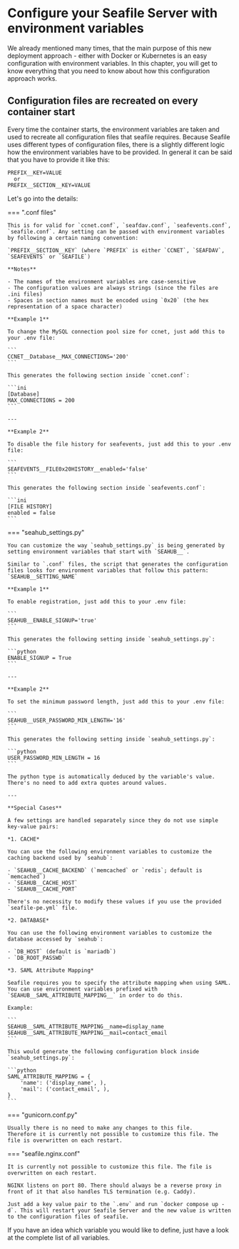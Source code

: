 # Configure your Seafile Server with environment variables

We already mentioned many times, that the main purpose of this new deployment approach - either with Docker or Kubernetes is an easy configuration with environment variables. In this chapter, you will get to know everything that you need to know about how this configuration approach works.

## Configuration files are recreated on every container start

Every time the container starts, the environment variables are taken and used to recreate all configuration files that seafile requires. Because Seafile uses different types of configuration files, there is a slightly different logic how the environment variables have to be provided. In general it can be said that you have to provide it like this:

```
PREFIX__KEY=VALUE
  or
PREFIX__SECTION__KEY=VALUE
```

Let's go into the details:

=== ".conf files"

    This is for valid for `ccnet.conf`, `seafdav.conf`, `seafevents.conf`, `seafile.conf`. Any setting can be passed with environment variables by following a certain naming convention:

    `PREFIX__SECTION__KEY` (where `PREFIX` is either `CCNET`, `SEAFDAV`, `SEAFEVENTS` or `SEAFILE`)

    **Notes**

    - The names of the environment variables are case-sensitive
    - The configuration values are always strings (since the files are .ini files)
    - Spaces in section names must be encoded using `0x20` (the hex representation of a space character)

    **Example 1**

    To change the MySQL connection pool size for ccnet, just add this to your .env file:

    ```
    CCNET__Database__MAX_CONNECTIONS='200'
    ```

    This generates the following section inside `ccnet.conf`:

    ```ini
    [Database]
    MAX_CONNECTIONS = 200
    ```

    ---

    **Example 2**

    To disable the file history for seafevents, just add this to your .env file:

    ```
    SEAFEVENTS__FILE0x20HISTORY__enabled='false'
    ```

    This generates the following section inside `seafevents.conf`:

    ```ini
    [FILE HISTORY]
    enabled = false
    ```

=== "seahub_settings.py"

    You can customize the way `seahub_settings.py` is being generated by setting environment variables that start with `SEAHUB__`.

    Similar to `.conf` files, the script that generates the configuration files looks for environment variables that follow this pattern: `SEAHUB__SETTING_NAME`

    **Example 1**

    To enable registration, just add this to your .env file:

    ```
    SEAHUB__ENABLE_SIGNUP='true'
    ```

    This generates the following setting inside `seahub_settings.py`:

    ```python
    ENABLE_SIGNUP = True
    ```

    ---

    **Example 2**

    To set the minimum password length, just add this to your .env file:

    ```
    SEAHUB__USER_PASSWORD_MIN_LENGTH='16'
    ```

    This generates the following setting inside `seahub_settings.py`:

    ```python
    USER_PASSWORD_MIN_LENGTH = 16
    ```

    The python type is automatically deduced by the variable's value. There's no need to add extra quotes around values.

    ---

    **Special Cases**

    A few settings are handled separately since they do not use simple key-value pairs:

    *1. CACHE*

    You can use the following environment variables to customize the caching backend used by `seahub`:

    - `SEAHUB__CACHE_BACKEND` (`memcached` or `redis`; default is `memcached`)
    - `SEAHUB__CACHE_HOST`
    - `SEAHUB__CACHE_PORT`

    There's no necessity to modify these values if you use the provided `seafile-pe.yml` file.

    *2. DATABASE*

    You can use the following environment variables to customize the database accessed by `seahub`:

    - `DB_HOST` (default is `mariadb`)
    - `DB_ROOT_PASSWD`

    *3. SAML Attribute Mapping*

    Seafile requires you to specify the attribute mapping when using SAML.
    You can use environment variables prefixed with `SEAHUB__SAML_ATTRIBUTE_MAPPING__` in order to do this.

    Example:

    ```
    SEAHUB__SAML_ATTRIBUTE_MAPPING__name=display_name
    SEAHUB__SAML_ATTRIBUTE_MAPPING__mail=contact_email
    ```

    This would generate the following configuration block inside `seahub_settings.py`:

    ```python
    SAML_ATTRIBUTE_MAPPING = {
        'name': ('display_name', ),
        'mail': ('contact_email', ),
    }
    ```

=== "gunicorn.conf.py"

    Usually there is no need to make any changes to this file.
    Therefore it is currently not possible to customize this file. The file is overwritten on each restart.

=== "seafile.nginx.conf"

    It is currently not possible to customize this file. The file is overwritten on each restart.

    NGINX listens on port 80. There should always be a reverse proxy in front of it that also handles TLS termination (e.g. Caddy).

    Just add a key value pair to the `.env` and run `docker compose up -d`. This will restart your Seafile Server and the new value is written to the configuration files of seafile.

If you have an idea which variable you would like to define, just have a look at the complete list of all variables.
